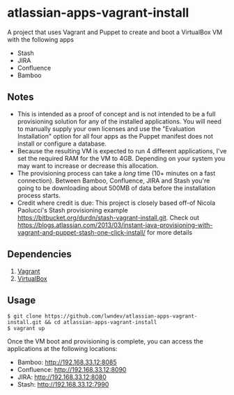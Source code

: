 # atlassian-apps-vagrant-install

A project that uses Vagrant and Puppet to create and boot a VirtualBox VM with the following apps

* Stash
* JIRA
* Confluence
* Bamboo

## Notes

* This is intended as a proof of concept and is not intended to be a full provisioning solution for any of the installed applications. You will need to manually supply your own licenses and use the "Evaluation Installation" option for all four apps as the Puppet manifest does not install or configure a database.
* Because the resulting VM is expected to run 4 different applications, I've set the required RAM for the VM to 4GB.  Depending on your system you may want to increase or decrease this allocation.
* The provisioning process can take a *long* time (10+ minutes on a fast connection).  Between Bamboo, Confluence, JIRA and Stash you're going to be downloading about 500MB of data before the installation process starts.
* Credit where credit is due: This project is closely based off-of Nicola Paolucci's Stash provisioning example https://bitbucket.org/durdn/stash-vagrant-install.git. Check out https://blogs.atlassian.com/2013/03/instant-java-provisioning-with-vagrant-and-puppet-stash-one-click-install/ for more details

## Dependencies

1. [Vagrant](http://downloads.vagrantup.com/)
2. [VirtualBox](https://www.virtualbox.org/wiki/Downloads)

## Usage

	$ git clone https://github.com/lwndev/atlassian-apps-vagrant-install.git && cd atlassian-apps-vagrant-install
	$ vagrant up

Once the VM boot and provisioning is complete, you can access the applications at the following locations:
* Bamboo: http://192.168.33.12:8085
* Confluence: http://192.168.33.12:8090
* JIRA: http://192.168.33.12:8080
* Stash: http://192.168.33.12:7990
